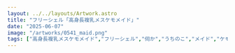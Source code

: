 ```yaml
---
layout: ../../layouts/Artwork.astro
title: "フリーシェル「高身長複乳メスケモメイド」"
date: "2025-06-07"
image: "/artworks/0541_maid.png"
tags: ["高身長複乳メスケモメイド","フリーシェル","伺か","うちのこ","メイド","ケモノ","ケモミミ","複乳","オリジナル"]
---
```


